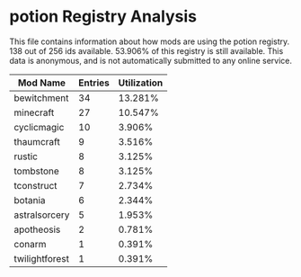 # potion Registry Analysis

This file contains information about how mods are using the potion registry. 138
out of 256 ids available. 53.906% of this registry is still available. This data
is anonymous, and is not automatically submitted to any online service.


| Mod Name       | Entries | Utilization |
|----------------|---------|-------------|
| bewitchment    | 34      | 13.281%     |
| minecraft      | 27      | 10.547%     |
| cyclicmagic    | 10      | 3.906%      |
| thaumcraft     | 9       | 3.516%      |
| rustic         | 8       | 3.125%      |
| tombstone      | 8       | 3.125%      |
| tconstruct     | 7       | 2.734%      |
| botania        | 6       | 2.344%      |
| astralsorcery  | 5       | 1.953%      |
| apotheosis     | 2       | 0.781%      |
| conarm         | 1       | 0.391%      |
| twilightforest | 1       | 0.391%      |
